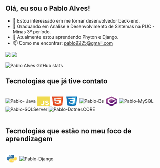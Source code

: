 ## Olá, eu sou o Pablo Alves!
- 👀 Estou interessado em me tornar desenvolvedor back-end.
- 📖 Graduando em Análise e Desenvolvimento de Sistemas na PUC - Minas 3º período.
- 🌱 Atualmente estou aprendendo Phyton e Django.
- 📫 Como me encontrar: pablo9225@gmail.com

<a href="https://www.instagram.com/_pablo.alves" target="_blank"><img src="https://img.shields.io/badge/-Instagram-%23E4405F?style=for-the-badge&logo=instagram&logoColor=white" target="_blank"></a>
 <a href="https://www.linkedin.com/in/pablo-muriell-alves/" target="_blank"><img src="https://img.shields.io/badge/-LinkedIn-%230077B5?style=for-the-badge&logo=linkedin&logoColor=white" target="_blank"></a>

 ![Pablo Alves GitHub stats](https://github-readme-stats.vercel.app/api?username=pablo-alves92&show_icons=true&theme=tokyonight)

## Tecnologias que já tive contato
  <div style="display: inline_block"><br>  
  <img align="center" alt="Pablo- Java" height="30" width="40" src="https://cdn.jsdelivr.net/gh/devicons/devicon/icons/java/java-original.svg">
  <img align="center" alt="Pablo-Js" height="30" width="40" src="https://raw.githubusercontent.com/devicons/devicon/master/icons/javascript/javascript-plain.svg">
  <img align="center" alt="Pablo-HTML" height="30" width="40" src="https://raw.githubusercontent.com/devicons/devicon/master/icons/html5/html5-original.svg">
  <img align="center" alt="Pablo-CSS" height="30" width="40" src="https://raw.githubusercontent.com/devicons/devicon/master/icons/css3/css3-original.svg">
  <img align="center" alt="Pablo-Bs" height="30" width="40" src="https://cdn.jsdelivr.net/gh/devicons/devicon/icons/bootstrap/bootstrap-original.svg"> 
  <img align="center" alt="Pablo-Csharp" height="30" width="40" src="https://raw.githubusercontent.com/devicons/devicon/master/icons/csharp/csharp-original.svg">
  <img align="center" alt="Pablo-MySQL" height="30" width="40" src="https://cdn.jsdelivr.net/gh/devicons/devicon/icons/mysql/mysql-original.svg"">
  <img align="center" alt="Pablo-SQLServer" height="30" width="40" src="https://cdn.jsdelivr.net/gh/devicons/devicon/icons/microsoftsqlserver/microsoftsqlserver-plain-wordmark.svg">
  <img align="center" alt="Pablo-Dotner.CORE" height="30" width="40" src="https://cdn.jsdelivr.net/gh/devicons/devicon/icons/dotnetcore/dotnetcore-original.svg">
</div><br>

## Tecnologias que estão no meu foco de aprendizagem
 <div style="display: inline_block"><br>  
 <img align="center" alt="Pablo-Python" height="30" width="40" src="https://raw.githubusercontent.com/devicons/devicon/master/icons/python/python-original.svg">
 <img align="center" alt="Pablo-Django" height="30" width="40" src="https://cdn.jsdelivr.net/gh/devicons/devicon/icons/django/django-plain.svg">
 </div>


